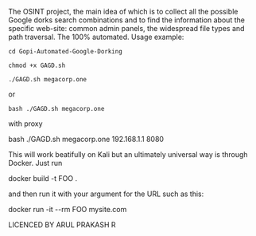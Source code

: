 The OSINT project, the main idea of which is to collect all the possible Google dorks search combinations and to find the information about the specific web-site: common admin panels, the widespread file types and path traversal. The 100% automated.
Usage example:
```
cd Gopi-Automated-Google-Dorking
```
```
chmod +x GAGD.sh
```
```
./GAGD.sh megacorp.one
```

or
```
bash ./GAGD.sh megacorp.one
```

with proxy

bash ./GAGD.sh megacorp.one 192.168.1.1 8080

This will work beatifully on Kali but an ultimately universal way is through Docker. Just run

docker build -t FOO .

and then run it with your argument for the URL such as this:

docker run -it --rm FOO mysite.com

LICENCED BY 
ARUL PRAKASH R
